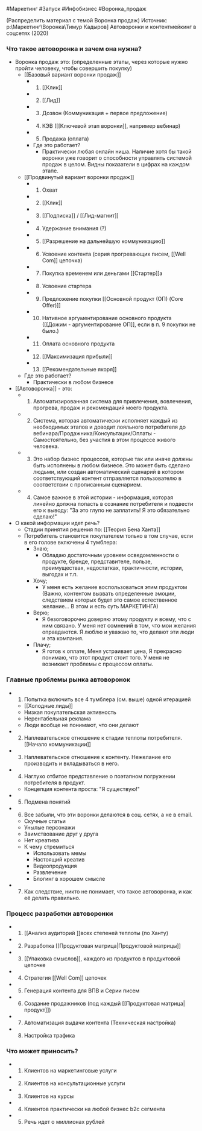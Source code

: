 #Маркетинг #Запуск #Инфобизнес #Воронка_продаж 

(Распределить материал с темой Воронка продаж)
Источник: p:\Маркетинг\Воронка\Тимур Кадыров] Автоворонки и контентмейкинг в соцсетях (2020)   

### Что такое автоворонка и зачем она нужна?
- Воронка продаж это: (определенные этапы, через которые нужно пройти человеку, чтобы совершить покупку)
	- [[Базовый вариант воронки продаж]]
		- 1. [[Клик]] 
		- 2. [[Лид]] 
		- 3. Дозвон (Коммуникация + первое предложение)
		- 4. КЭВ ([[Ключевой этап воронки]], например вебинар)
		- 5. Продажа (оплата)
		- Где это работает?
			- Практически любая онлайн ниша. Наличие хотя бы такой воронки уже говорит о способности управлять системой продаж в целом. Видны показатели в цифрах на каждом этапе.
	- [[Продвинутый вариант воронки продаж]]
		- 1. Охват
		- 2. [[Клик]] 
		- 3. [[Подписка]] / [[Лид-магнит]] 
		- 4. Удержание внимания (?)
		- 5. [[Разрешение на дальнейшую коммуникацию]]
		- 6. Усвоение контента (серия прогревающих писем, [[Well Com]] цепочка)
		- 7. Покупка временем или деньгами [[Cтартер]]а
		- 8. Усвоение стартера
		- 9. Предложение покупки [[Основной продукт (ОП) (Core Offer)]] 
		- 10. Нативное аргументирование основного продукта ([[Дожим - аргументирование ОП]], если в п. 9 покупки не было.)
		- 11.  Оплата основного продукта
		- 12. [[Максимизация прибыли]]
		- 13. [[Рекомендательные якоря]]
	-  Где это работает?
		- Практически в любом бизнесе
- [[Автоворонка]] - это:
	- 1. Автоматизированная система для привлечения, вовлечения, прогрева, продаж и рекомендаций моего продукта.
	- 2. Система, которая автоматически исполняет каждый из необходимых этапов и доводит лояльного потребителя до вебинара/Продажника/Консультации/Оплаты - Самостоятельно, без участия в этом процессе живого человека.
	- 3. Это набор бизнес процессов, которые так или иначе должны быть исполнены в любом бизнесе. Это может быть сделано людьми, или создан автоматический сценарий в котором соответствующий контент отправляется пользователю в соответствии с прописанным сценарием.
	- 4. Самое важное в этой истории - информация, которая линейно должна попасть в сознание потребителя и подвести его к выводу: "За это глупо не заплатить! Я это обязательно сделаю!"
- О какой информации идет речь?
	- Стадии принятия решения по: [[Теория Бена Ханта]]
	- Потребитель становится покупателем только в том случае, если в его голове включены 4 тумблера:
		- Знаю;
			- Обладаю достаточным уровнем осведомленности о продукте, бренде, представителе, пользе, преимуществах, недостатках, практичности, истории, выгодах и т.п.
		- Хочу;
			- У меня есть желание воспользоваться этим продуктом (Важно, контентом вызвать определенные эмоции, следствием которых будет это самое естественное желание... В этом и есть суть МАРКЕТИНГА)
		- Верю;
			- Я безоговорочно доверяю этому продукту и всему, что с ним связано. У меня нет сомнений в том, что мои желания оправдаются. Я люблю и уважаю то, что делают эти люди и эта компания.
		- Плачу;
			- Я готов к оплате, Меня устраивает цена, Я прекрасно понимаю, что этот продукт стоит того. У меня не возникает проблемы с процессом оплаты.


### Главные проблемы рынка автоворонок
- 1. Попытка включить все 4 тумблера (см. выше) одной итерацией
	- [[Холодные лиды]]
	- Низкая покупательская активность
	- Нерентабельная реклама
	- Люди вообще не понимают, что они делают
- 2. Наплевательское отношение к стадии теплоты потребителя. [[Начало коммуникации]]
- 3. Наплевательское отношение к контенту. Нежелание его производить и вкладываться в него.
- 4. Наглухо отбитое представление о поэтапном погружении потребителя в продукт.
	- Концепция контента проста: "Я существую!"
- 5. Подмена понятий
- 6. Все забыли, что эти воронки делаются в соц. сетях, а не в email.
	- Скучные статьи
	- Унылые персонажи
	- Заимствование друг у друга
	- Нет креатива
	- К чему стремиться
		- Использовать мемы
		- Настоящий креатив
		- Видеопродукция
		- Развлечение
		- Блогинг в хорошем смысле
- 7. Как следствие, никто не понимает, что такое автоворонка, и как её делать правильно.

### Процесс разработки автоворонки
- 1. [[Анализ аудиторий ]]всех степеней теплоты (по Ханту)
- 2. Разработка [[Продуктовая матрица|Продуктовой матрицы]]
- 3. [[Упаковка смыслов]], каждого из продуктов в продуктовой цепочке
- 4. Стратегия [[Well Com]] цепочек
- 5. Генерация контента для ВПВ и Серии писем
- 6. Создание продажников (под каждый [[Продуктовая матрица|продукт]])
- 7. Автоматизация выдачи контента (Техническая настройка)
- 8. Настройка трафика

### Что может приносить?
- 1. Клиентов на маркетинговые услуги
- 2. Клиентов на консультационные услуги
- 3. Клиентов на курсы
- 4. Клиентов практически на любой бизнес b2c сегмента
- 5. Речь идет о миллионах рублей
